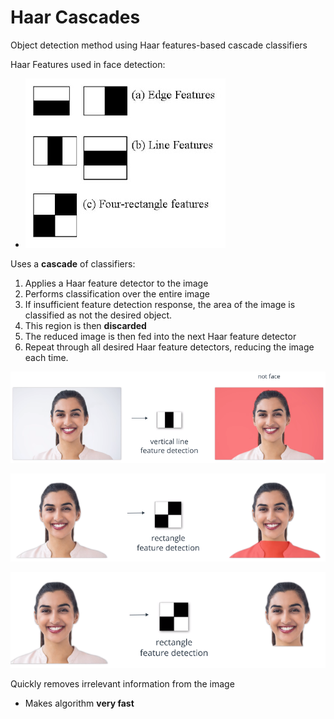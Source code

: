 # Haar Cascades

Object detection method using Haar features-based cascade classifiers

Haar Features used in face detection:

* ![](../../images/2018-04-01-15-05-25.png)

Uses a **cascade** of classifiers:

1.  Applies a Haar feature detector to the image
2.  Performs classification over the entire image
3.  If insufficient feature detection response, the area of the image is classified as not the desired object.
4.  This region is then **discarded**
5.  The reduced image is then fed into the next Haar feature detector
6.  Repeat through all desired Haar feature detectors, reducing the image each time.

![](../../images/2018-04-01-15-24-24.png)

![](../../images/2018-04-01-15-24-43.png)

![](../../images/2018-04-01-15-25-05.png)

Quickly removes irrelevant information from the image

* Makes algorithm **very fast**
